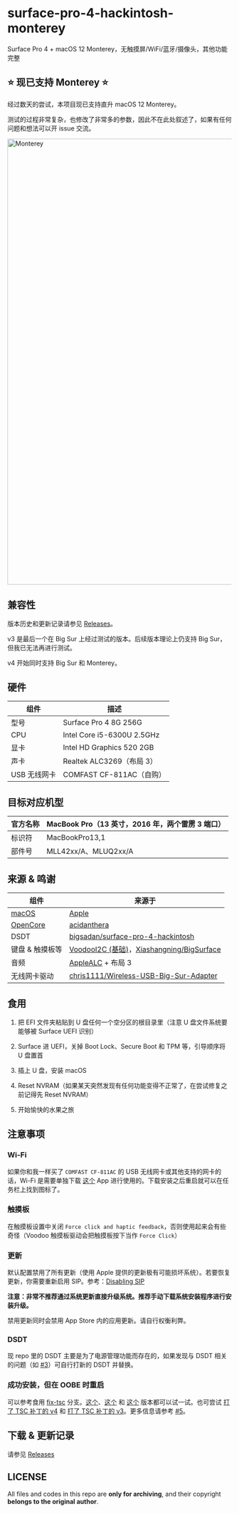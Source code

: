 # surface-pro-4-hackintosh-monterey

Surface Pro 4 + macOS 12 Monterey，无触摸屏/WiFi/蓝牙/摄像头，其他功能完整

## ⭐ 现已支持 Monterey ⭐

经过数天的尝试，本项目现已支持直升 macOS 12 Monterey。

测试的过程非常复杂，也修改了非常多的参数，因此不在此处叙述了，如果有任何问题和想法可以开 issue 交流。

<img width="1000" alt="Monterey" src="https://user-images.githubusercontent.com/20179549/165629179-52eb9fea-d871-4d90-922a-ab8a95ee318d.png">

## 兼容性

版本历史和更新记录请参见 [Releases](https://github.com/ilharp/surface-pro-4-hackintosh-big-sur/releases)。

v3 是最后一个在 Big Sur 上经过测试的版本。后续版本理论上仍支持 Big Sur，但我已无法再进行测试。

v4 开始同时支持 Big Sur 和 Monterey。

## 硬件

组件|描述
-|-
型号|Surface Pro 4 8G 256G
CPU|Intel Core i5-6300U 2.5GHz
显卡|Intel HD Graphics 520 2GB
声卡|Realtek ALC3269（布局 3）
USB 无线网卡|COMFAST CF-811AC（自购）

## 目标对应机型

官方名称|MacBook Pro（13 英寸，2016 年，两个雷雳 3 端口）
-|-
标识符|MacBookPro13,1
部件号|MLL42xx/A、MLUQ2xx/A

## 来源 & 鸣谢

组件|来源于
-|-
[macOS](https://www.apple.com.cn/macos)|[Apple](https://www.apple.com.cn)
[OpenCore](https://github.com/acidanthera/OpenCorePkg)|[acidanthera](https://github.com/acidanthera)
DSDT|[bigsadan/surface-pro-4-hackintosh](https://github.com/bigsadan/surface-pro-4-hackintosh)
键盘 & 触摸板等|[VoodooI2C (基础)](https://github.com/VoodooI2C)，[Xiashangning/BigSurface](https://github.com/Xiashangning/BigSurface)
音频|[AppleALC](https://github.com/acidanthera/AppleALC) + 布局 3
无线网卡驱动|[chris1111/Wireless-USB-Big-Sur-Adapter](https://github.com/chris1111/Wireless-USB-Big-Sur-Adapter)

## 食用

1. 把 EFI 文件夹粘贴到 U 盘任何一个空分区的根目录里（注意 U 盘文件系统要能够被 Surface UEFI 识别）

1. Surface 进 UEFI，关掉 Boot Lock、Secure Boot 和 TPM 等，引导顺序将 U 盘置首

1. 插上 U 盘，安装 macOS

1. Reset NVRAM（如果某天突然发现有任何功能变得不正常了，在尝试修复之前记得先 Reset NVRAM）

1. 开始愉快的水果之旅

## 注意事项

### Wi-Fi

如果你和我一样买了 `COMFAST CF-811AC` 的 USB 无线网卡或其他支持的网卡的话，Wi-Fi 是需要单独下载 [这个](https://github.com/chris1111/Wireless-USB-OC-Big-Sur-Adapter/releases) App 进行使用的。下载安装之后重启就可以在任务栏上找到图标了。

### 触摸板

在触摸板设置中关闭 `Force click and haptic feedback`，否则使用起来会有些奇怪（Voodoo 触摸板驱动会把触摸板按下当作 `Force Click`）

### 更新

默认配置禁用了所有更新（使用 Apple 提供的更新极有可能损坏系统）。若要恢复更新，你需要重新启用 SIP。参考：[Disabling SIP](https://dortania.github.io/OpenCore-Install-Guide/troubleshooting/extended/post-issues.html#disabling-sip)

**注意：非常不推荐通过系统更新直接升级系统。推荐手动下载系统安装程序进行安装升级。**

禁用更新同时会禁用 App Store 内的应用更新。请自行权衡利弊。

### DSDT

现 repo 里的 DSDT 主要是为了电源管理功能而存在的，如果发现与 DSDT 相关的问题（如 [#3](https://github.com/ilharp/surface-pro-4-hackintosh-monterey/issues/3)）可自行打新的 DSDT 并替换。

### 成功安装，但在 OOBE 时重启

可以参考食用 [fix-tsc](https://github.com/ilharp/surface-pro-4-hackintosh-monterey/tree/fix-tsc) 分支。[这个](https://github.com/ilharp/surface-pro-4-hackintosh-monterey/tree/dda837c4bf170b88a8168fc2adc656aacd90aea9)、[这个](https://github.com/ilharp/surface-pro-4-hackintosh-monterey/tree/0997f86718c328fdee8e2e03658a87d74dab9ed8) 和 [这个](https://github.com/ilharp/surface-pro-4-hackintosh-monterey/tree/c8741d380ee2ea9ac10d098bebe657a99f6a44a6) 版本都可以试一试。也可尝试 [打了 TSC 补丁的 v4](https://github.com/ilharp/surface-pro-4-hackintosh-monterey/tree/3675685f6eb66e0f0a5f7cefb8c8c5c31c48f8f2) 和 [打了 TSC 补丁的 v3](https://github.com/ilharp/surface-pro-4-hackintosh-monterey/tree/e4bd74951c716cdd0f4cc8abefe156da4e6ff219)。更多信息请参考 [#5](https://github.com/ilharp/surface-pro-4-hackintosh-monterey/issues/5)。

## 下载 & 更新记录

请参见 [Releases](https://github.com/ilharp/surface-pro-4-hackintosh-big-sur/releases)

## LICENSE

All files and codes in this repo are **only for archiving**, and their copyright **belongs to the original author**.
